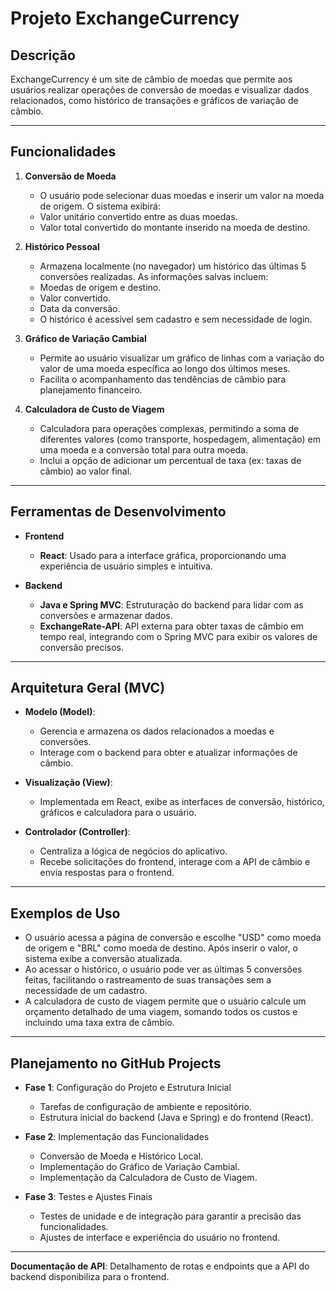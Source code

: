 # Projeto ExchangeCurrency

## Descrição
ExchangeCurrency é um site de câmbio de moedas que permite aos usuários realizar operações de conversão de moedas e visualizar dados relacionados, como histórico de transações e gráficos de variação de câmbio.

---

## Funcionalidades

1. **Conversão de Moeda**
    - O usuário pode selecionar duas moedas e inserir um valor na moeda de origem. O sistema exibirá:
     - Valor unitário convertido entre as duas moedas.
     - Valor total convertido do montante inserido na moeda de destino.

2. **Histórico Pessoal**
    - Armazena localmente (no navegador) um histórico das últimas 5 conversões realizadas. As informações salvas incluem:
     - Moedas de origem e destino.
     - Valor convertido.
     - Data da conversão.
    - O histórico é acessível sem cadastro e sem necessidade de login.

3. **Gráfico de Variação Cambial**
   - Permite ao usuário visualizar um gráfico de linhas com a variação do valor de uma moeda específica ao longo dos últimos meses.
   - Facilita o acompanhamento das tendências de câmbio para planejamento financeiro.

4. **Calculadora de Custo de Viagem**
   - Calculadora para operações complexas, permitindo a soma de diferentes valores (como transporte, hospedagem, alimentação) em uma moeda e a conversão total para outra moeda.
   - Inclui a opção de adicionar um percentual de taxa (ex: taxas de câmbio) ao valor final.

---

## Ferramentas de Desenvolvimento

- **Frontend**
  - **React**: Usado para a interface gráfica, proporcionando uma experiência de usuário simples e intuitiva.

- **Backend**
  - **Java e Spring MVC**: Estruturação do backend para lidar com as conversões e armazenar dados.
  - **ExchangeRate-API**: API externa para obter taxas de câmbio em tempo real, integrando com o Spring MVC para exibir os valores de conversão precisos.

---

## Arquitetura Geral (MVC)

- **Modelo (Model)**:
  - Gerencia e armazena os dados relacionados a moedas e conversões.
  - Interage com o backend para obter e atualizar informações de câmbio.

- **Visualização (View)**:
  - Implementada em React, exibe as interfaces de conversão, histórico, gráficos e calculadora para o usuário.

- **Controlador (Controller)**:
  - Centraliza a lógica de negócios do aplicativo.
  - Recebe solicitações do frontend, interage com a API de câmbio e envia respostas para o frontend.

---

## Exemplos de Uso

- O usuário acessa a página de conversão e escolhe "USD" como moeda de origem e "BRL" como moeda de destino. Após inserir o valor, o sistema exibe a conversão atualizada.
- Ao acessar o histórico, o usuário pode ver as últimas 5 conversões feitas, facilitando o rastreamento de suas transações sem a necessidade de um cadastro.
- A calculadora de custo de viagem permite que o usuário calcule um orçamento detalhado de uma viagem, somando todos os custos e incluindo uma taxa extra de câmbio.

---

## Planejamento no GitHub Projects

- **Fase 1**: Configuração do Projeto e Estrutura Inicial
  - Tarefas de configuração de ambiente e repositório.
  - Estrutura inicial do backend (Java e Spring) e do frontend (React).

- **Fase 2**: Implementação das Funcionalidades
  - Conversão de Moeda e Histórico Local.
  - Implementação do Gráfico de Variação Cambial.
  - Implementação da Calculadora de Custo de Viagem.

- **Fase 3**: Testes e Ajustes Finais
  - Testes de unidade e de integração para garantir a precisão das funcionalidades.
  - Ajustes de interface e experiência do usuário no frontend.

---

**Documentação de API**: Detalhamento de rotas e endpoints que a API do backend disponibiliza para o frontend.

